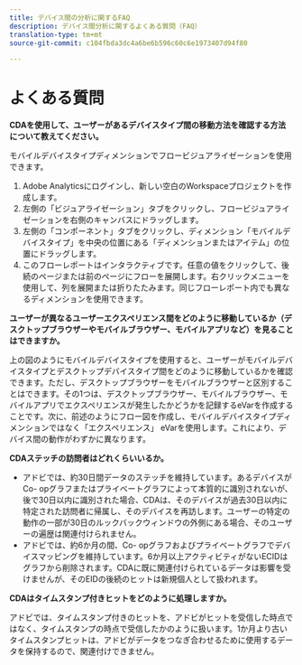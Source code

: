 ```yaml
---
title: デバイス間の分析に関するFAQ
description: デバイス間分析に関するよくある質問（FAQ）
translation-type: tm+mt
source-git-commit: c104fbda3dc4a6be6b596c60c6e1973407d94f80

---
```



# よくある質問

**CDAを使用して、ユーザーがあるデバイスタイプ間の移動方法を確認する方法について教えてください。**

モバイルデバイスタイプディメンションでフロービジュアライゼーションを使用できます。

1. Adobe Analyticsにログインし、新しい空白のWorkspaceプロジェクトを作成します。
2. 左側の「ビジュアライゼーション」タブをクリックし、フロービジュアライゼーションを右側のキャンバスにドラッグします。
3. 左側の「コンポーネント」タブをクリックし、ディメンション「モバイルデバイスタイプ」を中央の位置にある「ディメンションまたはアイテム」の位置にドラッグします。
4. このフローレポートはインタラクティブです。任意の値をクリックして、後続のページまたは前のページにフローを展開します。右クリックメニューを使用して、列を展開または折りたたみます。同じフローレポート内でも異なるディメンションを使用できます。

**ユーザーが異なるユーザーエクスペリエンス間をどのように移動しているか（デスクトップブラウザーやモバイルブラウザー、モバイルアプリなど）を見ることはできますか。**

上の図のようにモバイルデバイスタイプを使用すると、ユーザーがモバイルデバイスタイプとデスクトップデバイスタイプ間をどのように移動しているかを確認できます。ただし、デスクトップブラウザーをモバイルブラウザーと区別することはできます。その1つは、デスクトップブラウザー、モバイルブラウザー、モバイルアプリでエクスペリエンスが発生したかどうかを記録するeVarを作成することです。次に、前述のようにフロー図を作成し、モバイルデバイスタイプディメンションではなく「エクスペリエンス」 eVarを使用します。これにより、デバイス間の動作がわずかに異なります。

**CDAステッチの訪問者はどれくらいいるか。**

* アドビでは、約30日間データのステッチを維持しています。あるデバイスがCo- opグラフまたはプライベートグラフによって本質的に識別されないが、後で30日以内に識別された場合、CDAは、そのデバイスが過去30日以内に特定された訪問者に帰属し、そのデバイスを再訪します。ユーザーの特定の動作の一部が30日のルックバックウィンドウの外側にある場合、そのユーザーの遍歴は関連付けられません。
* アドビでは、約6か月の間、Co- opグラフおよびプライベートグラフでデバイスマッピングを維持しています。6か月以上アクティビティがないECIDはグラフから削除されます。CDAに既に関連付けられているデータは影響を受けませんが、そのEIDの後続のヒットは新規個人として扱われます。

**CDAはタイムスタンプ付きヒットをどのように処理しますか。**

アドビでは、タイムスタンプ付きのヒットを、アドビがヒットを受信した時点ではなく、タイムスタンプの時点で受信したかのように扱います。1か月より古いタイムスタンプヒットは、アドビがデータをつなぎ合わせるために使用するデータを保持するので、関連付けできません。
